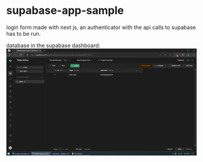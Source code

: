 # supabase-app-sample
login form made with next js, an authenticator with the api calls to supabase has to be run.

database in the supabase dashboard:
![alt text](https://github.com/thusharkn/supabase-app-sample/blob/main/Screenshot.png)
